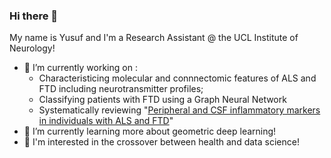 ### Hi there 👋

My name is Yusuf and I'm a Research Assistant @ the UCL Institute of Neurology! 

- 🔭 I’m currently working on :
  * Characteristicing molecular and connnectomic features of ALS and FTD including neurotransmitter profiles; 
  * Classifying patients with FTD using a Graph Neural Network
  * Systematically reviewing "[Peripheral and CSF inflammatory markers in individuals with ALS and FTD](https://www.crd.york.ac.uk/prospero/display_record.php?RecordID=212528)"
- 🌱 I’m currently learning more about geometric deep learning! 
- 🧠 I'm interested in the crossover between health and data science!
